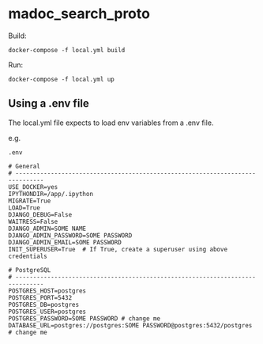 # madoc_search_proto

Build:

`docker-compose -f local.yml build`

Run:

`docker-compose -f local.yml up`

## Using a .env file

The local.yml file expects to load env variables from a .env file.

e.g.

`.env`

```..env
# General
# ------------------------------------------------------------------------------
USE_DOCKER=yes
IPYTHONDIR=/app/.ipython
MIGRATE=True
LOAD=True
DJANGO_DEBUG=False
WAITRESS=False
DJANGO_ADMIN=SOME NAME
DJANGO_ADMIN_PASSWORD=SOME PASSWORD
DJANGO_ADMIN_EMAIL=SOME PASSWORD
INIT_SUPERUSER=True  # If True, create a superuser using above credentials

# PostgreSQL
# ------------------------------------------------------------------------------
POSTGRES_HOST=postgres
POSTGRES_PORT=5432
POSTGRES_DB=postgres
POSTGRES_USER=postgres
POSTGRES_PASSWORD=SOME PASSWORD # change me
DATABASE_URL=postgres://postgres:SOME PASSWORD@postgres:5432/postgres  # change me
```
